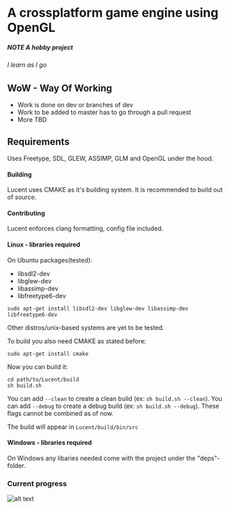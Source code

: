 # A crossplatform game engine using OpenGL
##### NOTE *A hobby project*
###### *I learn as I go*

## WoW - Way Of Working
- Work is done on dev or branches of dev
- Work to be added to master has to go through a pull request
- More TBD

## Requirements

Uses Freetype, SDL, GLEW, ASSIMP, GLM and OpenGL under the hood.

#### Building
Lucent uses CMAKE as it's building system. It is recommended to build out of source.

#### Contributing
Lucent enforces clang formatting, config file included.

#### Linux - libraries required
On Ubuntu packages(tested):
- libsdl2-dev
- libglew-dev
- libassimp-dev
- libfreetype6-dev

`sudo apt-get install libsdl2-dev libglew-dev libassimp-dev libfreetype6-dev`

Other distros/unix-based systems are yet to be tested.

To build you also need CMAKE as stated before:

`sudo apt-get install cmake`

Now you can build it:

```shell
cd path/to/Lucent/build
sh build.sh
```

You can add `--clean` to create a clean build (ex: `sh build.sh --clean`).
You can add `--debug` to create a debug build (ex: `sh build.sh --debug`).
These flags cannot be combined as of now.

The build will appear in `Lucent/build/bin/src`

#### Windows - libraries required
On Windows any libaries needed come with the project under the "deps"-folder.


### Current progress
![alt text](https://github.com/Dequilla/Lucent/raw/master/progress_latest.png "An image of the engine in action with the current build")
